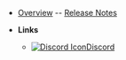 - [Overview](course-welcome)
-- [Release Notes](release_notes)

- **Links**
  - [![Discord Icon](https://icongr.am/simple/discord.svg?size=16&color=808080)Discord](https://discord.gg/Ga3A3csy)